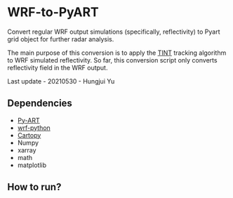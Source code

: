 # WRF-to-PyART

Convert regular WRF output simulations (specifically, reflectivity) to Pyart grid object for further radar analysis.

The main purpose of this conversion is to apply the [TINT](https://github.com/openradar/TINT) tracking algorithm to WRF simulated reflectivity. So far, this conversion script only converts reflectivity field in the WRF output.

Last update - 20210530 - Hungjui Yu

## Dependencies

* [Py-ART](https://arm-doe.github.io/pyart/index.html)
* [wrf-python](https://wrf-python.readthedocs.io/en/latest/index.html)
* [Cartopy](https://scitools.org.uk/cartopy/docs/latest/)
* Numpy
* xarray
* math
* matplotlib

## How to run?
